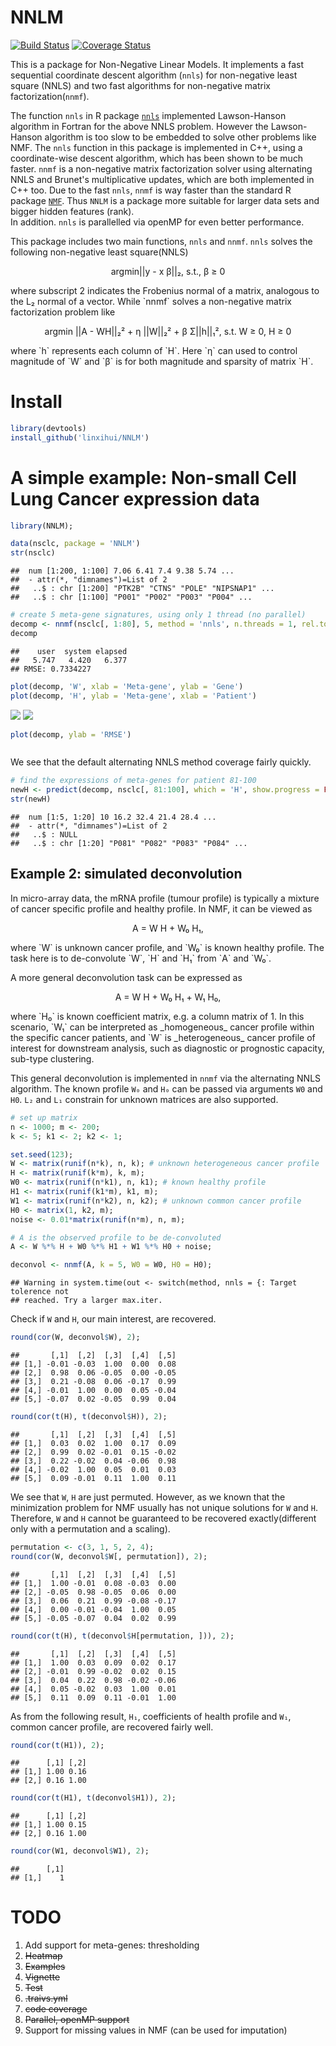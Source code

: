 # NNLM

[![Build Status](https://api.travis-ci.org/linxihui/NNLM.png?branch=master)](https://travis-ci.org/linxihui/NNLM)
[![Coverage Status](http://codecov.io/github/linxihui/NNLM/coverage.svg?branch=master)](http://codecov.io/github/linxihui/NNLM?branch=master)

This is a package for Non-Negative Linear Models. It implements a
fast sequential coordinate descent algorithm (`nnls`) for non-negative least square (NNLS)
and two fast algorithms for non-negative matrix factorization(`nnmf`).

The function `nnls` in R package [`nnls`](https://cran.r-project.org/web/packages/nnls/index.html)
implemented Lawson-Hanson algorithm in Fortran for the above NNLS problem.
However the Lawson-Hanson algorithm is too slow to be embedded to solve other problems like NMF.
The `nnls` function in this package is implemented in C++, using a coordinate-wise descent algorithm,
which has been shown to be much faster.  `nnmf` is a non-negative matrix factorization solver
using alternating NNLS and Brunet's multiplicative updates,
which are both implemented in C++ too. Due to the fast `nnls`, `nnmf` is way faster
than the standard R package [`NMF`](https://cran.r-project.org/web/packages/NMF/index.html). 
Thus `NNLM` is a package more suitable for larger data sets and bigger hidden features (rank).  
In addition. `nnls` is parallelled via openMP for even better performance.


This package includes two main functions, `nnls` and `nnmf`.  `nnls` solves the following non-negative least square(NNLS)
<p align="center">
argmin||y - x β||₂, s.t., β ≥ 0
</p>
where subscript 2 indicates the Frobenius normal of a matrix, analogous to the L₂ normal of a vector. 
While `nnmf` solves a non-negative
matrix factorization problem like
<p align="center">
argmin ||A - WH||₂² + η ||W||₂² + β Σ||h||₁², s.t. W ≥ 0, H ≥ 0
</p>
where `h` represents each column of `H`. Here `η` can used to 
control magnitude of `W` and `β` is for both magnitude and sparsity of matrix `H`.


# Install

```r
library(devtools)
install_github('linxihui/NNLM')
```



# A simple example: Non-small Cell Lung Cancer expression data

```r
library(NNLM);

data(nsclc, package = 'NNLM')
str(nsclc)
```

```
##  num [1:200, 1:100] 7.06 6.41 7.4 9.38 5.74 ...
##  - attr(*, "dimnames")=List of 2
##   ..$ : chr [1:200] "PTK2B" "CTNS" "POLE" "NIPSNAP1" ...
##   ..$ : chr [1:100] "P001" "P002" "P003" "P004" ...
```

```r
# create 5 meta-gene signatures, using only 1 thread (no parallel)
decomp <- nnmf(nsclc[, 1:80], 5, method = 'nnls', n.threads = 1, rel.tol = 1e-6)
decomp
```

```
##    user  system elapsed 
##   5.747   4.420   6.377 
## RMSE: 0.7334227
```

```r
plot(decomp, 'W', xlab = 'Meta-gene', ylab = 'Gene')
plot(decomp, 'H', ylab = 'Meta-gene', xlab = 'Patient')
```

![](https://raw.githubusercontent.com/linxihui/Misc/master/Images/NNLM/nsclc-1.png) 
![](https://raw.githubusercontent.com/linxihui/Misc/master/Images/NNLM/nsclc-2.png) 


```r
plot(decomp, ylab = 'RMSE')
```

<img src="https://raw.githubusercontent.com/linxihui/Misc/master/Images/NNLM/nsclc2-1.png" title="" alt="" style="display: block; margin: auto;" />

We see that the default alternating NNLS method coverage fairly quickly.


```r
# find the expressions of meta-genes for patient 81-100
newH <- predict(decomp, nsclc[, 81:100], which = 'H', show.progress = FALSE)
str(newH)
```

```
##  num [1:5, 1:20] 10 16.2 32.4 21.4 28.4 ...
##  - attr(*, "dimnames")=List of 2
##   ..$ : NULL
##   ..$ : chr [1:20] "P081" "P082" "P083" "P084" ...
```

## Example 2: simulated deconvolution

In micro-array data, the mRNA profile (tumour profile) is typically a mixture of 
cancer specific profile and healthy profile. In NMF, it can be viewed as
<p align="center">
A = W H + W₀ H₁,
</p>
where `W` is unknown cancer profile, and `W₀` is known healthy profile. The task here is
to de-convolute `W`, `H` and `H₁` from `A` and `W₀`. 


A more general deconvolution task can be expressed as
<p align="center">
A = W H + W₀ H₁ + W₁ H₀,
</p>
where `H₀` is known coefficient matrix, e.g. a column matrix of 1. In this scenario,
`W₁` can be interpreted as _homogeneous_ cancer profile within the specific cancer patients,
and `W` is _heterogeneous_ cancer profile of interest for downstream analysis, such as
diagnostic or prognostic capacity, sub-type clustering.


This general deconvolution is implemented in `nnmf` via the alternating NNLS algorithm. 
The known profile `W₀` and `H₀` can be passed via arguments `W0` and `H0`. `L₂` and `L₁`
constrain for unknown matrices are also supported.


```r
# set up matrix
n <- 1000; m <- 200;
k <- 5; k1 <- 2; k2 <- 1;

set.seed(123);
W <- matrix(runif(n*k), n, k); # unknown heterogeneous cancer profile
H <- matrix(runif(k*m), k, m);
W0 <- matrix(runif(n*k1), n, k1); # known healthy profile
H1 <- matrix(runif(k1*m), k1, m);
W1 <- matrix(runif(n*k2), n, k2); # unknown common cancer profile
H0 <- matrix(1, k2, m);
noise <- 0.01*matrix(runif(n*m), n, m);

# A is the observed profile to be de-convoluted
A <- W %*% H + W0 %*% H1 + W1 %*% H0 + noise;

deconvol <- nnmf(A, k = 5, W0 = W0, H0 = H0);
```

```
## Warning in system.time(out <- switch(method, nnls = {: Target tolerence not
## reached. Try a larger max.iter.
```

Check if `W` and `H`, our main interest, are recovered.


```r
round(cor(W, deconvol$W), 2);
```

```
##       [,1]  [,2]  [,3]  [,4]  [,5]
## [1,] -0.01 -0.03  1.00  0.00  0.08
## [2,]  0.98  0.06 -0.05  0.00 -0.05
## [3,]  0.21 -0.08  0.06 -0.17  0.99
## [4,] -0.01  1.00  0.00  0.05 -0.04
## [5,] -0.07  0.02 -0.05  0.99  0.04
```

```r
round(cor(t(H), t(deconvol$H)), 2);
```

```
##       [,1]  [,2]  [,3]  [,4]  [,5]
## [1,]  0.03  0.02  1.00  0.17  0.09
## [2,]  0.99  0.02 -0.01  0.15 -0.02
## [3,]  0.22 -0.02  0.04 -0.06  0.98
## [4,] -0.02  1.00  0.05  0.01  0.03
## [5,]  0.09 -0.01  0.11  1.00  0.11
```

We see that `W`, `H` are just permuted. However, as we known that
the minimization problem for NMF usually has not unique solutions
for `W` and `H`. Therefore, `W` and `H` cannot be guaranteed to
be recovered exactly(different only with a permutation and a scaling).


```r
permutation <- c(3, 1, 5, 2, 4);
round(cor(W, deconvol$W[, permutation]), 2);
```

```
##       [,1]  [,2]  [,3]  [,4]  [,5]
## [1,]  1.00 -0.01  0.08 -0.03  0.00
## [2,] -0.05  0.98 -0.05  0.06  0.00
## [3,]  0.06  0.21  0.99 -0.08 -0.17
## [4,]  0.00 -0.01 -0.04  1.00  0.05
## [5,] -0.05 -0.07  0.04  0.02  0.99
```

```r
round(cor(t(H), t(deconvol$H[permutation, ])), 2);
```

```
##       [,1]  [,2]  [,3]  [,4]  [,5]
## [1,]  1.00  0.03  0.09  0.02  0.17
## [2,] -0.01  0.99 -0.02  0.02  0.15
## [3,]  0.04  0.22  0.98 -0.02 -0.06
## [4,]  0.05 -0.02  0.03  1.00  0.01
## [5,]  0.11  0.09  0.11 -0.01  1.00
```


As from the following result, `H₁`, coefficients of health profile and
`W₁`, common cancer profile, are recovered fairly well.


```r
round(cor(t(H1)), 2);
```

```
##      [,1] [,2]
## [1,] 1.00 0.16
## [2,] 0.16 1.00
```

```r
round(cor(t(H1), t(deconvol$H1)), 2);
```

```
##      [,1] [,2]
## [1,] 1.00 0.15
## [2,] 0.16 1.00
```

```r
round(cor(W1, deconvol$W1), 2);
```

```
##      [,1]
## [1,]    1
```


# TODO
1. Add support for meta-genes: thresholding
2. ~~Heatmap~~
3. ~~Examples~~
4. ~~Vignette~~
5. ~~Test~~
6. ~~.traivs.yml~~
7. ~~code coverage~~
8. ~~Parallel, openMP support~~
9. Support for missing values in NMF (can be used for imputation)

